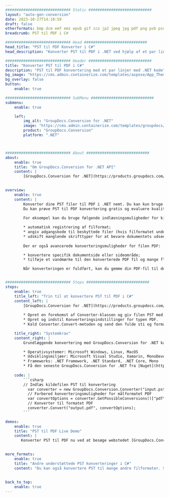 ```yaml
---
############################# Static ############################
layout: "auto-gen-conversion"
date: 2023-10-27T14:10:59
draft: false
otherformats: bmp dcm emf emz epub gif ico jp2 jpeg jpg pdf png psb psd svg svgz tex tga tif tiff webp wmf wmz xps
breadcrumb: PST til PDF i C#

############################# Head ############################
head_title: "PST til PDF Konverter i C#"
head_description: "Konverter PST til PDF i .NET ved hjælp af et par linjer kode. Brug GroupDocs Document Conversion API til at konvertere over 160 filformater."

############################# Header ############################
title: "Konverter PST til PDF i C#"
description: "PST til PDF konvertering med et par linjer med .NET kode"
bg_image: "https://cms.admin.containerize.com/templates/aspose/App_Themes/V3/images/bg/header1.png"
bg_overlay: false
button:
    enable: true

############################# SubMenu ############################
submenu:
    enable: true

    left:
        img_alt: "GroupDocs.Conversion for .NET"
        image: "https://cms.admin.containerize.com/templates/groupdocs/images/product-logos/90x90-noborder/groupdocs-conversion-net.png"
        product: "GroupDocs.Conversion"
        platform: ".NET"



############################# About ############################
about:
    enable: true
    title: "Om GroupDocs.Conversion for .NET API"
    content: |
        [GroupDocs.Conversion for .NET](https://products.groupdocs.com/conversion/net/) kan bruges til at konvertere Microsoft Word, Excel, PowerPoint, PDF, Visio og andre formater. GroupDocs.Conversion er en selvstændig API, der er velegnet til back-end og interne systemer, hvor høj ydeevne er påkrævet. Det afhænger ikke af nogen software som Microsoft eller Open Office.
    

overview:
    enable: true
    content: |
        Konverter dine PST filer til PDF i .NET nemt. Du kan kun bruge et par C# kodelinjer i enhver platform efter eget valg, såsom - Windows, Linux, macOS.
        Du kan prøve PST til PDF konvertering gratis og evaluere kvaliteten af ​​konverteringsresultaterne. Sammen med simple filkonverteringsscenarier kan du prøve mere avancerede muligheder for at indlæse kilden PST fil og for at gemme output PDF resultat. 
        
        For eksempel kan du bruge følgende indlæsningsmuligheder for kilden PST:

        * automatisk registrering af filformat;
        * angiv adgangskode til beskyttede filer (hvis filformatet understøtter det);
        * udskift manglende skrifttyper for at bevare dokumentets udseende.
        
        Der er også avancerede konverteringsmuligheder for filen PDF:

        * konvertere specifik dokumentside eller sideområde;
        * tilføje et vandmærke til den konverterede PDF fil og mange flere.

        Når konverteringen er fuldført, kan du gemme din PDF-fil til den lokale filsti eller ethvert tredjepartslager som FTP, Amazon S3, Google Drive, Dropbox osv. Bemærk venligst - for at konvertere PST til {{ TO}} er der ikke behov for yderligere software installeret - som MS Office, Open Office, Adobe Acrobat Reader osv.


############################# Steps ############################
steps:
    enable: true
    title_left: "Trin til at konvertere PST til PDF i C#"
    content_left: |
        [GroupDocs.Conversion for .NET](https://products.groupdocs.com/conversion/net/) gør det nemt for udviklere at konvertere en PST fil til PDF med et par linjer kode.
        
        * Opret en forekomst af Converter-klassen og giv filen PST med den fulde sti
        * Opret og indstil Konverteringsindstillinger for typen PDF.
        * Kald Converter.Convert-metoden og send den fulde sti og format (PDF) som en parameter

    title_right: "Systemkrav"
    content_right: |
        Grundlæggende konvertering med GroupDocs.Conversion for .NET kan udføres med nogle få enkle trin. Vores API'er understøttes på alle større platforme og operativsystemer. Før du udfører koden nedenfor, skal du sørge for, at du har følgende forudsætninger installeret på dit system.

        * Operativsystemer: Microsoft Windows, Linux, MacOS
        * Udviklingsmiljøer: Microsoft Visual Studio, Xamarin, MonoDevelop
        * Frameworks: .NET Framework, .NET Standard, .NET Core, Mono
        * Få den seneste GroupDocs.Conversion for .NET fra [Nuget](https://www.nuget.org/packages/groupdocs.conversion)
         
    code: |
        ```csharp    
        // Indlæs kildefilen PST til konvertering
          var converter = new GroupDocs.Conversion.Converter("input.pst");
          // Forbered konverteringsmuligheder for målformatet PDF
          var convertOptions = converter.GetPossibleConversions()["pdf"].ConvertOptions;
          // Konverter til formatet PDF
          converter.Convert("output.pdf", convertOptions);
        ```

demos:
    enable: true
    title: "PST til PDF Live Demo"
    content: |
       Konverter PST til PDF nu ved at besøge webstedet [GroupDocs.Conversion App](https://products.groupdocs.app/conversion/family). Online demo har følgende fordele
          

more_formats:
    enable: true
    title: "Andre understøttede PST konverteringer i C#"
    content: "Du kan også konvertere PST til mange andre filformater. Se venligst listen nedenfor."
       
       
back_to_top:
    enable: true
---
```

